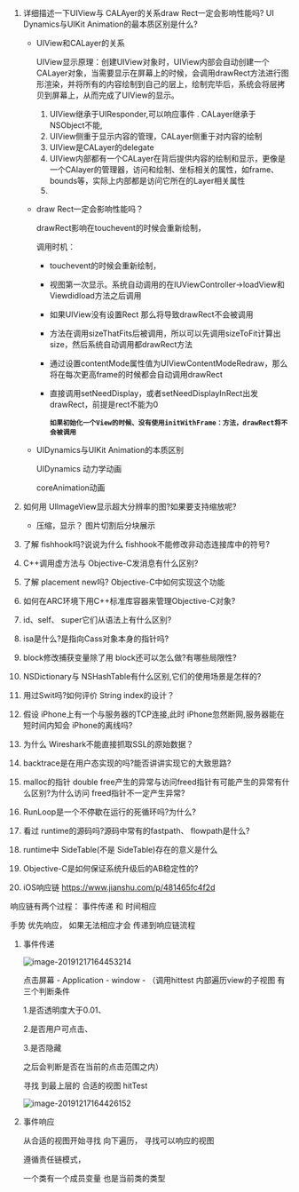 1. 详细描述一下UIView与 CALAyer的关系draw Rect一定会影响性能吗? UI Dynamics与UIKit Animation的最本质区别是什么?

   - UIView和CALayer的关系

     UIView显示原理：创建UIView对象时，UIView内部会自动创建一个CALayer对象，当需要显示在屏幕上的时候，会调用drawRect方法进行图形渲染，并将所有的内容绘制到自己的层上，绘制完毕后，系统会将层拷贝到屏幕上，从而完成了UIView的显示。

     1. UIView继承于UIResponder,可以响应事件 . CALayer继承于NSObject不能,
     2. UIView侧重于显示内容的管理，CALayer侧重于对内容的绘制
     3. UIView是CALayer的delegate
     4. UIView内部都有一个CALayer在背后提供内容的绘制和显示，更像是一个CAlayer的管理器，访问和绘制、坐标相关的属性，如frame、bounds等，实际上内部都是访问它所在的Layer相关属性
     5. 

   - draw Rect一定会影响性能吗？

     drawRect影响在touchevent的时候会重新绘制，

     调用时机：

      - touchevent的时候会重新绘制，

      - 视图第一次显示。系统自动调用的在IUViewController->loadView和Viewdidload方法之后调用

      - 如果UIView没有设置Rect 那么将导致drawRect不会被调用

      - 方法在调用sizeThatFits后被调用，所以可以先调用sizeToFit计算出size，然后系统自动调用都drawRect方法

      - 通过设置contentMode属性值为UIViewContentModeRedraw，那么将在每次更高frame的时候都会自动调用drawRect

      - 直接调用setNeedDisplay，或者setNeedDisplayInRect出发drawRect，前提是rect不能为0

        **`如果初始化一个View的时候、没有使用initWithFrame：方法，drawRect将不会被调用`**

        

   - UIDynamics与UIKit Animation的本质区别

     UIDynamics 动力学动画

     coreAnimation动画

2. 如何用 UllmageView显示超大分辨率的图?如果要支持缩放呢?

   - 压缩，显示？ 图片切割后分块展示

3. 了解 fishhook吗?说说为什么 fishhook不能修改非动态连接库中的符号?

4. C++调用虚方法与 Objective-C发消息有什么区别?

5. 了解 placement new吗? Objective-C中如何实现这个功能

6. 如何在ARC环境下用C++标准库容器来管理Objective-C对象?

7. id、self、 super它们从语法上有什么区别?

8. isa是什么?是指向Cass对象本身的指针吗?

9. block修改捕获变量除了用 block还可以怎么做?有哪些局限性?

10. NSDictionary与 NSHashTable有什么区别,它们的使用场景是怎样的?

11. 用过Swit吗?如何评价 String index的设计？

12. 假设 iPhone上有一个与服务器的TCP连接,此时 iPhone忽然断网,服务器能在短时间内知会 iPhone的离线吗?

13. 为什么 Wireshark不能直接抓取SSL的原始数据？

14. backtrace是在用户态实现的吗?能否讲讲实现它的大致思路?

15. malloc的指针 double free产生的异常与访问freed指针有可能产生的异常有什么区别?为什么访问 freed指针不一定产生异常?

16. RunLoop是一个不停歇在运行的死循环吗?为什么?

17. 看过 runtime的源码吗?源码中常有的fastpath、 flowpath是什么?

18. runtime中 SideTable(不是 SideTable)存在的意义是什么

19. Objective-C是如何保证系统升级后的AB稳定性的?

20. iOS响应链  https://www.jianshu.com/p/481465fc4f2d

响应链有两个过程： 事件传递 和 时间相应

手势 优先响应， 如果无法相应才会 传递到响应链流程

1. 事件传递

   ![image-20191217164453214](https://tva1.sinaimg.cn/large/006tNbRwgy1g9ztblqh58j313g0je7ad.jpg)

   点击屏幕 - Application - window - （调用hittest 内部遍历view的子视图  有三个判断条件

   1.是否透明度大于0.01、

   2.是否用户可点击、

   3.是否隐藏  

   之后会判断是否在当前的点击范围之内）

   寻找 到最上层的   合适的视图  hitTest

   ![image-20191217164426152](https://tva1.sinaimg.cn/large/006tNbRwgy1g9ztb6jnavj30u00xfdvz.jpg)

2. 事件响应

   从合适的视图开始寻找  向下遍历， 寻找可以响应的视图
   
    遵循责任链模式， 
   
   一个类有一个成员变量 也是当前类的类型





